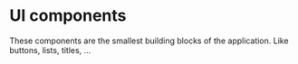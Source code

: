 # UI components

These components are the smallest building blocks of the application. Like buttons, lists, titles, ...